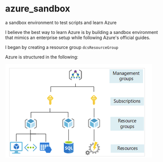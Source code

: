 # azure_sandbox
a sandbox environment to test scripts and learn Azure

I believe the best way to learn Azure is by building a sandbox environment that mimics an enterprise setup while following Azure's official guides.

I began by creating a resource group `dcsResourceGroup`

Azure is structured in the following:

![Azure Hierarchy](Screenshot_1.png)

